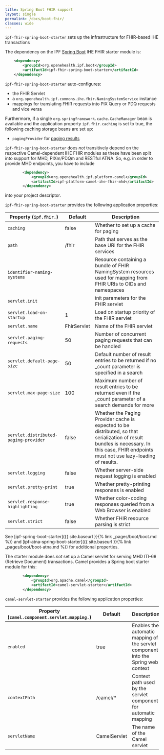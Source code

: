 ```yaml
---
title: Spring Boot FHIR support
layout: single
permalink: /docs/boot-fhir/
classes: wide
---
```


`ipf-fhir-spring-boot-starter` sets up the infrastructure for FHIR-based IHE transactions
 
The dependency on the IPF [Spring Boot] IHE FHIR starter module is:

```xml
    <dependency>
        <groupId>org.openehealth.ipf.boot</groupId>
        <artifactId>ipf-fhir-spring-boot-starter</artifactId>
    </dependency>
```


`ipf-fhir-spring-boot-starter` auto-configures:
 
* the FHIR Servlet
* a `org.openehealth.ipf.commons.ihe.fhir.NamingSystemService` instance
* mappings for translating FHIR requests into PIX Query or PDQ requests and vice versa

Furthermore, if a single `org.springframework.cache.CacheManager` bean is available and the application
property `ipf.fhir.caching` is set to true, the following caching storage beans are set up:

* `pagingProvider` for [paging results](http://hapifhir.io/doc_rest_server.html#Paging_Providers)

`ipf-fhir-spring-boot-starter` does *not*  transitively depend on the respective Camel-dependent IHE FHIR
modules as these have been split into support for MHD, PIXm/PDQm and RESTful ATNA. So, e.g. in order to
provide MHD endpoints, you have to include

```xml
        <dependency>
            <groupId>org.openehealth.ipf.platform-camel</groupId>
            <artifactId>ipf-platform-camel-ihe-fhir-mhd</artifactId>
        </dependency>
```

into your project descriptor.

`ipf-fhir-spring-boot-starter` provides the following application properties:

| Property (`ipf.fhir.`)     | Default                | Description                                        |
|----------------------------|-----------------------|-----------------------------------------------------|
| `caching`                  | false           | Whether to set up a cache for paging |
| `path`                     | /fhir           | Path that serves as the base URI for the FHIR services |
| `identifier-naming-systems`|                 | Resource containing a bundle of FHIR NamingSystem resources used for mapping from FHIR URIs to OIDs and namespaces |
| `servlet.init`             |                 | init parameters for the FHIR servlet |
| `servlet.load-on-startup`  | 1               | Load on startup priority of the FHIR servlet |
| `servlet.name`             | FhirServlet     | Name of the FHIR servlet |
| `servlet.paging-requests`  | 50              | Number of concurrent paging requests that can be handled |
| `servlet.default-page-size`| 50              | Default number of result entries to be returned if no _count parameter is specified in a search |
| `servlet.max-page-size`    | 100             | Maximum number of result entries to be returned even if the _count parameter of a search demands for more |
| `servlet.distributed-paging-provider` | false  | Whether the Paging Provider cache is expected to be distributed, so that serialization of result bundles is necessary. In this case, FHIR endpoints must not use lazy-loading of results. |
| `servlet.logging`          | false           | Whether server-side request logging is enabled |
| `servlet.pretty-print`     | true            | Whether pretty-printing responses is enabled |
| `servlet.response-highlighting`  | true      | Whether color-coding responses queried from a Web Browser is enabled |
| `servlet.strict`           | false           | Whether FHIR resource parsing is strict |

See [ipf-spring-boot-starter]({{ site.baseurl }}{% link _pages/boot/boot.md %}) and [ipf-atna-spring-boot-starter]({{ site.baseurl }}{% link _pages/boot/boot-atna.md %}) for
additional properties.

The starter module does *not* set up a Camel servlet for serving MHD ITI-68 (Retrieve Document) transactions.
Camel provides a Spring boot starter module for this:

```xml
        <dependency>
            <groupId>org.apache.camel</groupId>
            <artifactId>camel-servlet-starter</artifactId>
        </dependency>
```

`camel-servlet-starter` provides the following application properties:

| Property (`camel.component.servlet.mapping.`) | Default                | Description                                        |
|-----------------------------------------------|------------------------|----------------------------------------------------|
| `enabled`                                     | true                   | Enables the automatic mapping of the servlet component into the Spring web context |
| `contextPath`                                 | /camel/*               | Context path used by the servlet component for automatic mapping |
| `servletName`                                 | CamelServlet           | The name of the Camel servlet |


[Spring Boot]: https://projects.spring.io/spring-boot/
